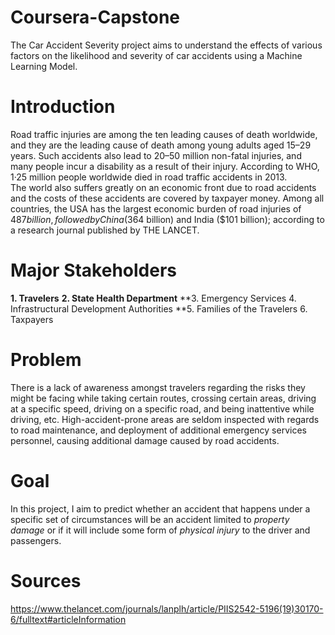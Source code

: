 # Coursera-Capstone

The Car Accident Severity project aims to understand the effects of various factors on the likelihood and severity of car accidents using a Machine Learning Model.

# Introduction

Road traffic injuries are among the ten leading causes of death worldwide, and they are the leading cause of death among young adults aged 15–29 years. Such accidents also lead to 20–50 million non-fatal injuries, and many people incur a disability as a result of their injury. According to WHO, 1·25 million people worldwide died in road traffic accidents in 2013.  
The world also suffers greatly on an economic front due to road accidents and the costs of these accidents are covered by taxpayer money.  Among all countries, the USA has the largest economic burden of road injuries of $487 billion, followed by China ($364 billion) and India ($101 billion); according to a research journal published by THE LANCET.

# Major Stakeholders

**1. Travelers**
**2. State Health Department**
**3. Emergency Services
4. Infrastructural Development Authorities
**5. Families of the Travelers
6. Taxpayers

# Problem

There is a lack of awareness amongst travelers regarding the risks they might be facing while taking certain routes, crossing certain areas, driving at a specific speed, driving on a specific road, and being inattentive while driving, etc. High-accident-prone areas are seldom inspected with regards to road maintenance, and deployment of additional emergency services personnel, causing additional damage caused by road accidents.

# Goal

In this project, I aim to predict whether an accident that happens under a specific set of circumstances will be an accident limited to *property damage* or if it will include some form of *physical injury* to the driver and passengers.

# Sources

https://www.thelancet.com/journals/lanplh/article/PIIS2542-5196(19)30170-6/fulltext#articleInformation
